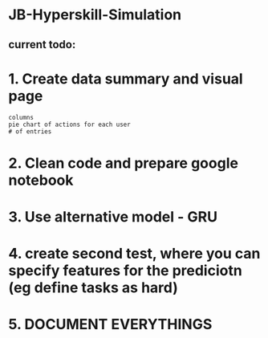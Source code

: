 # JB-Hyperskill-Simulation

## current todo:

# 1. Create data summary and visual page
    columns
    pie chart of actions for each user
    # of entries

# 2. Clean code and prepare google notebook

# 3. Use alternative model - GRU

# 4. create second test, where you can specify features for the prediciotn (eg define tasks as hard)

# 5. DOCUMENT EVERYTHINGS
 


